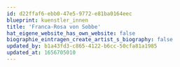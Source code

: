 ```yaml
---
id: d22ffaf6-ebb0-47e5-9772-e81ba0164eec
blueprint: kuenstler_innen
title: 'Franca-Rosa von Sobbe'
hat_eigene_website_has_own_website: false
biographie_eintragen_create_artist_s_biography: false
updated_by: b1a43fd3-c865-4122-b6cc-50cfa81a1985
updated_at: 1656705010
---
```

